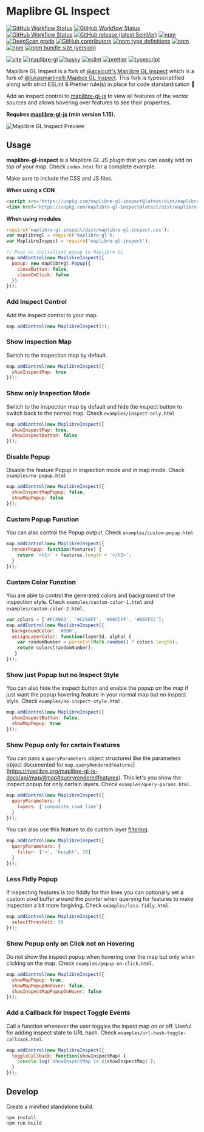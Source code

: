 # Maplibre GL Inspect

<!-- Badges -->
[![GitHub Workflow Status](https://img.shields.io/github/actions/workflow/status/geoql/maplibre-gl-inspect/pipeline.yml?logo=github-actions)](https://github.com/geoql/maplibre-gl-inspect/actions/workflows/pipeline.yml)
[![GitHub Workflow Status](https://img.shields.io/github/actions/workflow/status/geoql/maplibre-gl-inspect/codeql.yml?logo=lgtm&logoWidth=18)](https://github.com/geoql/maplibre-gl-inspect/actions/workflows/codeql.yml)
[![GitHub Workflow Status](https://img.shields.io/github/actions/workflow/status/geoql/maplibre-gl-inspect/shipjs-trigger.yml?label=⛴%20Ship.js%20trigger)](https://github.com/geoql/maplibre-gl-inspect/actions/workflows/shipjs-trigger.yml)
[![GitHub release (latest SemVer)](https://img.shields.io/github/v/release/geoql/maplibre-gl-inspect?sort=semver&logo=github)](https://github.com/geoql/maplibre-gl-inspect/releases)
[![npm](https://img.shields.io/npm/v/maplibre-gl-inspect?logo=npm)](https://www.npmjs.com/package/maplibre-gl-inspect)
[![DeepScan grade](https://deepscan.io/api/teams/15032/projects/24288/branches/745727/badge/grade.svg)](https://deepscan.io/dashboard#view=project&tid=15032&pid=24288&bid=745727)
[![GitHub contributors](https://img.shields.io/github/contributors/geoql/maplibre-gl-inspect)](https://github.com/geoql/maplibre-gl-inspect/graphs/contributors)
[![npm type definitions](https://img.shields.io/npm/types/maplibre-gl-inspect?logo=typescript)](https://github.com/vinayakkulkarni/maplibre-gl-inspect/blob/main/package.json)
[![npm](https://img.shields.io/npm/dt/maplibre-gl-inspect?logo=npm)](http://npm-stat.com/charts.html?package=maplibre-gl-inspect)
[![npm](https://img.shields.io/npm/dw/maplibre-gl-inspect?logo=npm)](http://npm-stat.com/charts.html?package=maplibre-gl-inspect)
[![npm bundle size (version)](https://img.shields.io/bundlephobia/minzip/maplibre-gl-inspect)](https://bundlephobia.com/package/maplibre-gl-inspect@latest)

[![vite](https://img.shields.io/github/package-json/dependency-version/geoql/maplibre-gl-inspect/dev/vite?logo=vite)](https://vitejs.dev)
[![maplibre-gl](https://img.shields.io/github/package-json/dependency-version/geoql/maplibre-gl-inspect/dev/maplibre-gl)](https://maplibre.org/maplibre-gl-js-docs/api/)
[![husky](https://img.shields.io/github/package-json/dependency-version/geoql/maplibre-gl-inspect/dev/vite?label=🐶%20dependency)](https://typicode.github.io/husky/#/)
[![eslint](https://img.shields.io/github/package-json/dependency-version/geoql/maplibre-gl-inspect/dev/eslint?logo=eslint)](https://eslint.org/)
[![prettier](https://img.shields.io/github/package-json/dependency-version/geoql/maplibre-gl-inspect/dev/prettier?logo=prettier)](https://prettier.io/)
[![typescript](https://img.shields.io/github/package-json/dependency-version/geoql/maplibre-gl-inspect/dev/typescript?logo=TypeScript)](https://www.typescriptlang.org/)

Maplibre GL Inspect is a fork of [@acalcutt's Maplibre GL Inspect](https://github.com/acalcutt/maplibre-gl-inspect) which is a fork of [@lukasmartinelli Mapbox GL Inspect](https://github.com/lukasmartinelli/mapbox-gl-inspect). This fork is typescriptified along with strict ESLint & Prettier rule(s) in place for code standardisation 🕺

Add an inspect control to [maplibre-gl-js](https://github.com/maplibre/maplibre-gl-js) to view all features
of the vector sources and allows hovering over features to see their properties.

**Requires [maplibre-gl-js](https://github.com/maplibre/maplibre-gl-js) (min version 1.15).**

![Maplibre GL Inspect Preview](https://cloud.githubusercontent.com/assets/1288339/21744637/11759412-d51a-11e6-9581-f26741fcd182.gif)

## Usage

**maplibre-gl-inspect** is a Maplibre GL JS plugin that you can easily add on top of your map. Check `index.html` for a complete example.

Make sure to include the CSS and JS files.

**When using a CDN**

```html
<script src='https://unpkg.com/maplibre-gl-inspect@latest/dist/maplibre-gl-inspect.js'></script>
<link href='https://unpkg.com/maplibre-gl-inspect@latest/dist/maplibre-gl-inspect.css' rel='stylesheet' />
```

**When using modules**

```js
require('maplibre-gl-inspect/dist/maplibre-gl-inspect.css');
var maplibregl = require('maplibre-gl');
var MaplibreInspect = require('maplibre-gl-inspect');

// Pass an initialized popup to Maplibre GL
map.addControl(new MaplibreInspect({
  popup: new maplibregl.Popup({
    closeButton: false,
    closeOnClick: false
  })
}));
```


### Add Inspect Control

Add the inspect control to your map.

```javascript
map.addControl(new MaplibreInspect());
```


### Show Inspection Map

Switch to the inspection map by default.

```javascript
map.addControl(new MaplibreInspect({
  showInspectMap: true
}));
```

### Show only Inspection Mode

Switch to the inspection map by default and hide the inspect button to switch back to the normal map. Check `examples/inspect-only.html`


```javascript
map.addControl(new MaplibreInspect({
  showInspectMap: true,
  showInspectButton: false
}));
```

### Disable Popup

Disable the feature Popup in inspection mode and in map mode. Check `examples/no-popup.html`

```javascript
map.addControl(new MaplibreInspect({
  showInspectMapPopup: false,
  showMapPopup: false
}));
```

### Custom Popup Function

You can also control the Popup output. Check `examples/custom-popup.html`

```javascript
map.addControl(new MaplibreInspect({
  renderPopup: function(features) {
    return '<h1>' + features.length + '</h1>';
  }
}));
```

### Custom Color Function

You are able to control the generated colors and background of the inspection style.
Check `examples/custom-color-1.html` and `examples/custom-color-2.html`.

```javascript
var colors = ['#FC49A3', '#CC66FF', '#66CCFF', '#66FFCC'];
map.addControl(new MaplibreInspect({
  backgroundColor: '#000',
  assignLayerColor: function(layerId, alpha) {
    var randomNumber = parseInt(Math.random() * colors.length);
    return colors[randomNumber];
   }
}));
```

### Show just Popup but no Inspect Style

You can also hide the inspect button and enable the popup on the map if just want the popup hovering feature in your normal map but no inspect style.
Check `examples/no-inspect-style.html`.


```js
map.addControl(new MaplibreInspect({
  showInspectButton: false,
  showMapPopup: true
}));
```

### Show Popup only for certain Features

You can pass a `queryParameters` object structured like the parameters object documented for `map.queryRenderedFeatures`](https://maplibre.org/maplibre-gl-js-docs/api/map/#map#queryrenderedfeatures).
This let's you show the inspect popup for only certain layers.
Check `examples/query-params.html`.


```js
map.addControl(new MaplibreInspect({
  queryParameters: {
    layers: ['composite_road_line']
  }
}));
```

You can also use this feature to do custom layer [filtering](https://maplibre.org/maplibre-gl-js-docs/style-spec/types/).

```js
map.addControl(new MaplibreInspect({
  queryParameters: {
    filter: ['>', 'height', 10]
  }
}));
```

### Less Fidly Popup

If inspecting features is too fiddly for thin lines you can optionally set a custom pixel buffer around the pointer when querying for features to make inspection a bit more forgiving.
Check `examples/less-fidly.html`.


```js
map.addControl(new MaplibreInspect({
  selectThreshold: 50
}));
```

### Show Popup only on Click not on Hovering

Do not show the inspect popup when hovering over the map but only when clicking on the map.
Check `examples/popup-on-click.html`.


```js
map.addControl(new MaplibreInspect({
  showMapPopup: true,
  showMapPopupOnHover: false,
  showInspectMapPopupOnHover: false
}));
```

### Add a Callback for Inspect Toggle Events

Call a function whenever the user toggles the inpect map on or off. Useful for adding inspect state to URL hash.
Check `examples/url-hash-toggle-callback.html`.

```js
map.addControl(new MaplibreInspect({
  toggleCallback: function(showInspectMap) { 
    console.log(`showInspectMap is ${showInspectMap}`);
  }
}));
```

## Develop

Create a minified standalone build.

```
npm install
npm run build
```